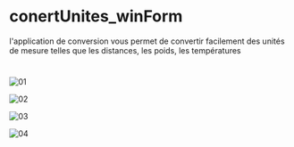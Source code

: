 # conertUnites_winForm

 l'application de conversion vous permet de convertir facilement des unités de mesure telles que les distances, les poids, les températures
#
#
![01](https://user-images.githubusercontent.com/127036331/236647798-9b733a6c-e605-4f93-9ec9-13bfb1322331.png)

![02](https://user-images.githubusercontent.com/127036331/236647804-f02f83b3-1aa1-43b2-b312-fe5215ebf3b4.png)

![03](https://user-images.githubusercontent.com/127036331/236647810-01ca814f-9f45-48f5-8c3a-ef14b2482a78.png)

![04](https://user-images.githubusercontent.com/127036331/236647816-b232ec37-8f21-45a6-9307-2d5cd626dc74.png)
